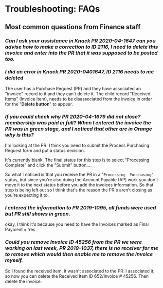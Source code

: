 # Troubleshooting: FAQs

## Most common questions from Finance staff

### _Can I ask your assistance in Knack PR 2020-04-1647 can you advise how to make a correction to ID 2116, I need to delete this invoice and enter into the PR that it was supposed to be posted too._

### _I did an error in Knack PR 2020-0401647, ID 2116 needs to me deleted_

The user has a Purchase Request \(PR\) and they have associated an "invoice" record to it and they can't delete it. The child record "Received Items" \(Invoice Item\), needs to be disassociated from the invoice in order for the "**Delete button**" to appear.

### _I**f you could check why PR 2020-04-1679 did not close? membership was paid in full? When I entered the invoice the PR was in green stage, and I noticed that other are in Orange why is this?**_

I'm looking at the PR. I think you need to submit the Process Purchasing Request form and put a status decision.

It's currently blank. The final status for this step is to select "Processing Complete" and click the "Submit" button_**.**_ 

So what I noticed is that you receive the PR in a "`Processing- Purchasing`" status, but since you're also doing the Account Payable \(AP\) work you don't move it to the next status before you add the invoices information. So that step is being left out so I think that's the reason the PR's aren't closing as you're expecting it to. 

### _**I entered the information to PR 2019-1095, all funds were used but PR still shows in green.**_

okay, I think it's because you need to have the Invoices marked as Final Payment = Yes

### _**Could you remove Invoice ID 45256 from the PR we were working on last week, PR 2019-1037, there is no receiver for me to remove which would then enable me to remove the invoice myself.**_

So I found the received item, it wasn't associated to the PR. I associated it, so now you can delete the Received Item ID 652/Invoice \# 45256. Then delete the invoice.

